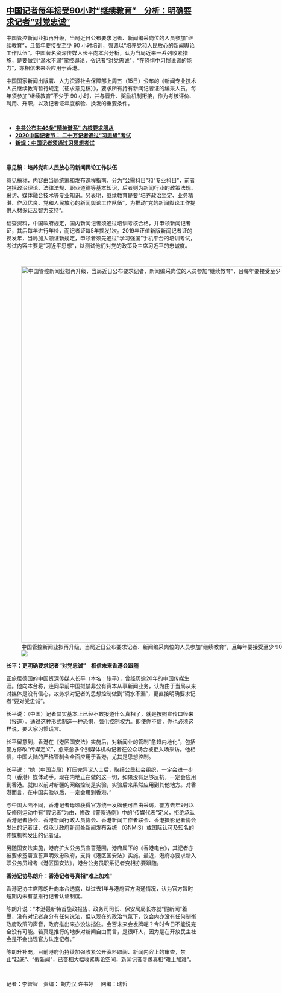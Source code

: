 <!--1634643060000-->
[中国记者每年接受90小时“继续教育”　分析：明确要求记者“对党忠诚”](https://www.rfa.org/mandarin/yataibaodao/renquanfazhi/gl-10192021073148.html)
------

<p><span style="font-weight: 400;">中国管控新闻业拟再升级，当局近日公布要求记者、新闻编采岗位的人员参加“继续教育”，且每年要接受至少</span><span style="font-weight: 400;"> 90 </span><span style="font-weight: 400;">小时培训，强调以“培养党和人民放心的新闻舆论工作队伍”。中国著名资深传媒人长平向本台分析，认为当局近来一系列收紧措施，是要做到“滴水不漏”掌控舆论，令记者“对党忠诚”，“在恐惧中习惯说谎的能力”，亦相信未来会应用于香港。</span></p><p><span style="font-weight: 400;">中国国家新闻出版署、人力资源社会保障部上周五（</span><span style="font-weight: 400;">15</span><span style="font-weight: 400;">日）公布的《新闻专业技术人员继续教育暂行规定（征求意见稿）》，要求所有持有新闻记者证的编采人员，每年须参加“继续教育”不少于</span><span style="font-weight: 400;"> 90 </span><span style="font-weight: 400;">小时，并与晋升、奖励机制衔接，作为考核评价、聘用、升职，以及记者证年度核验、换发的重要条件。</span></p><p><br/></p><ul><li><span style="font-weight: 400;"><span class="result-title"> <a class="state-published" href="https://www.rfa.org/mandarin/yataibaodao/zhengzhi/hcm2-09302021094918.html"><strong>中共公布共46条"精神谱系" 内核要求服从</strong></a> </span> <span class="discreet"> <span> <span class="searchresultdate"> </span></span></span></span></li><li><span style="font-weight: 400;"><a href="https://www.rfa.org/mandarin/yataibaodao/meiti/jt-11062020095028.html"><strong>2020中国记者节： 二十万记者通过“习思想”考试</strong> </a></span></li><li><span style="font-weight: 400;"><a href="https://www.rfa.org/mandarin/Xinwen/5-09182019114756.html"><strong>新规：中国记者须通过习思想考试</strong></a></span></li></ul><p><br/></p><p><b>意见稿：培养党和人民放心的新闻舆论工作队伍</b></p><p><span style="font-weight: 400;">意见稿称，内容由当局统筹和发布课程指南，分为“公需科目”和“专业科目”，前者包括政治理论、法律法规、职业道德等基本知识，后者则为新闻行业的政策法规、采访、媒体融合技术等专业知识。另表明，继续教育是要“培养政治坚定、业务精湛、作风优良、党和人民放心的新闻舆论工作队伍”，为推动“党的新闻舆论工作提供人材保证及智力支持”。</span></p><p><span style="font-weight: 400;">翻查资料，中国政府规定，国内新闻记者须通过培训考核合格，并申领新闻记者证，其后每年进行年检，而记者证每</span><span style="font-weight: 400;">5</span><span style="font-weight: 400;">年换发</span><span style="font-weight: 400;">1</span><span style="font-weight: 400;">次。</span><span style="font-weight: 400;">2019</span><span style="font-weight: 400;">年正值新版新闻记者证的换发年，当局加入领证新规定，申领者须先通过“学习强国”手机平台的培训考试，考试内容主要是“习近平思想”，以测试他们对党的政策及主席习近平的忠诚度。</span></p><p><br/></p><p><span style="font-weight: 400;"><figure class="image-richtext image-inline captioned" style="width:1500px;"><img alt="中国管控新闻业拟再升级，当局近日公布要求记者、新闻编采岗位的人员参加“继续教育”，且每年要接受至少 90 小时培训，强调以“培养党和人民放心的新闻舆论工作队伍”。（美联社资料图片）" height="1000" src="https://www.rfa.org/mandarin/yataibaodao/renquanfazhi/gl-10192021073148.html/ap18125153206661.jpg/@@images/b6905c17-4620-4013-8878-faaf7282bea0.jpeg" title="AP18125153206661.jpg" width="1500"/><figcaption class="image-caption">中国管控新闻业拟再升级，当局近日公布要求记者、新闻编采岗位的人员参加“继续教育”，且每年要接受至少 90 小时培训，强调以“培养党和人民放心的新闻舆论工作队伍”。（美联社资料图片）</figcaption><small></small><div id="zoomattribute"><a data-caption="中国管控新闻业拟再升级，当局近日公布要求记者、新闻编采岗位的人员参加“继续教育”，且每年要接受至少 90 小时培训，强调以“培养党和人民放心的新闻舆论工作队伍”。（美联社资料图片）" data-fancybox="" href="https://www.rfa.org/mandarin/yataibaodao/renquanfazhi/gl-10192021073148.html/ap18125153206661.jpg" id="single_image" title="中国管控新闻业拟再升级，当局近日公布要求记者、新闻编采岗位的人员参加“继续教育”，且每年要接受至少 90 小时培训，强调以“培养党和人民放心的新闻舆论工作队伍”。（美联社资料图片）"><img src="/++plone++rfa-resources/img/icon-zoom.png"/></a></div></figure></span></p><p><b>长平：更明确要求记者“对党忠诚”　相信未来香港会跟随</b></p><p><span style="font-weight: 400;">正旅居德国的中国资深传媒人长平（本名：张平），曾经历逾</span><span style="font-weight: 400;">20</span><span style="font-weight: 400;">年的中国传媒生涯。他向本台称，连同早前中国拟禁非公有资本从事新闻业务，认为由于当局从来对媒体是没有信心，故务求对记者的思想控制做到“滴水不漏”，更直接明确要求记者“要对党忠诚”。</span></p><p><span style="font-weight: 400;">长平说：（中国）记者其实基本上已经不敢报道什么真相了，就是按照宣传口径来（报道）。通过这种形式制造一种恐惧，强化控制权力。即使你不信，你也必须这样说，要大家习惯谎言。</span></p><p><span style="font-weight: 400;">长平留意到，香港在《港区国安法》实施后，对新闻业的管制“愈趋内地化”，包括警方修改“传媒定义”，愈来愈多个别媒体机构记者在公众场合被拒入场采访。他相信，中国大陆的严格管制会全面应用于香港，尤其是思想控制。</span></p><p><span style="font-weight: 400;">长平说：“她（中国当局）打压完异议人士后，取缔公民社会组织，一定会进一步向（香港）媒体动手。现在内地正在做的这一切，如果没有足够反抗，一定会应用到香港。就如以前对新疆的网络控制是实验，实验后来果然应用到其他地方。对香港而言，在中国实验以后，一定会用到香港。”</span></p><p><span style="font-weight: 400;">与中国大陆不同，香港记者毋须获得官方统一发牌便可自由采访，警方去年</span><span style="font-weight: 400;">9</span><span style="font-weight: 400;">月以反修例运动中有“假记者”为由，修改《警察通例》中的“传媒代表”定义，拒绝承认香港记者协会、香港新闻行政人员协会、香港新闻工作者联会、香港摄影记者协会发出的记者证，仅承认政府新闻处新闻发布系统</span> <span style="font-weight: 400;">（</span><span style="font-weight: 400;">GNMIS</span><span style="font-weight: 400;">）或国际认可及知名的传媒机构发出的记者证。</span></p><p><span style="font-weight: 400;">另随国安法实施，港府扩大公务员宣誓范围，港府属下的《香港电台》，其记者亦被要求签署宣誓声明效忠政府，支持《港区国安法》实施。最近，港府亦要求新入职公务员增考《港区国安法》，港台公务员职系记者变相亦要跟随。</span></p><p><b>香港记协陈朗升：香港记者寻真相“难上加难”</b></p><p><span style="font-weight: 400;">香港记协主席陈朗升向本台透露，以过去</span><span style="font-weight: 400;">1</span><span style="font-weight: 400;">年与港府官方沟通情况，认为官方暂时短期内未有意推行记者认证制度。</span></p><p><span style="font-weight: 400;">陈朗升说：“本港最新特首施政报告、政务司司长、保安局局长亦就“假新闻”着墨，没有对记者身分有任何说法，但以现在的政治气氛下，议会内亦没有任何制衡政府政策的声音，政府推出来亦没法挡住。会否未来会发牌呢？今时今日不能说完全没有可能。若真是推行的地步对新闻自由而言，是很吓人，因为是在开放民主社会是不会出现官方认定记者。”</span></p><p><span style="font-weight: 400;">陈朗升补充，目前港府仍持续加强收紧公开资料取阅、新闻内容上的审查，禁止“起底”、“假新闻”，已变相大幅收紧舆论空间，新闻记者寻求真相“难上加难”。</span></p><p><br/></p><p><span style="font-weight: 400;">记者：李智智　责编：</span> <span style="font-weight: 400;">胡力汉 许书婷     网编：瑞哲<br/></span></p><p></p>
